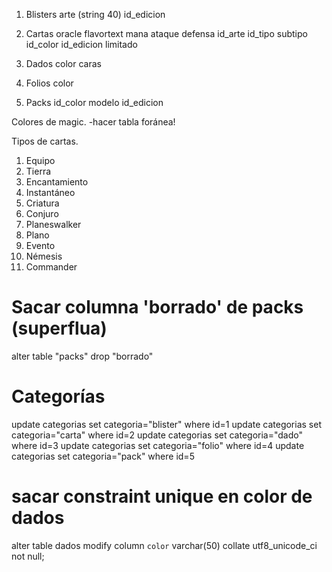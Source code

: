 1. Blisters
arte (string 40)
id_edicion

2. Cartas
oracle
flavortext
mana
ataque
defensa
id_arte
id_tipo
subtipo
id_color
id_edicion
limitado

3. Dados
color
caras

4. Folios
color

5. Packs
id_color
modelo
id_edicion


Colores de magic.
 -hacer tabla foránea!

Tipos de cartas.
1. Equipo
2. Tierra
3. Encantamiento
4. Instantáneo
5. Criatura
6. Conjuro
7. Planeswalker
8. Plano
9. Evento
10. Némesis
11. Commander

# Sacar columna 'borrado' de packs (superflua)
alter table "packs" drop "borrado"

# Categorías
update categorias set categoria="blister" where id=1
update categorias set categoria="carta" where id=2
update categorias set categoria="dado" where id=3
update categorias set categoria="folio" where id=4
update categorias set categoria="pack" where id=5

# sacar constraint unique en color de dados
alter table dados
modify column   `color` varchar(50) collate utf8_unicode_ci not null;